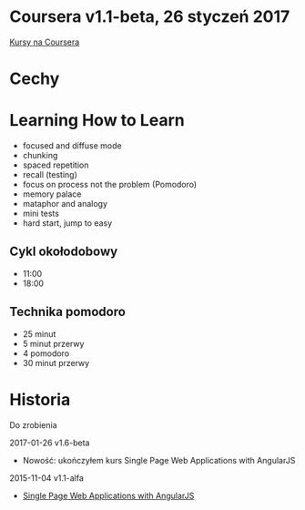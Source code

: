﻿# Coursera v1.1-beta, 26 styczeń 2017
[Kursy na Coursera](https://www.coursera.org/learn/single-page-web-apps-with-angularjs/home)

# Cechy

# Learning How to Learn

* focused and diffuse mode
* chunking
* spaced repetition
* recall (testing)
* focus on process not the problem (Pomodoro)
* memory palace
* mataphor and analogy
* mini tests
* hard start, jump to easy

## Cykl okołodobowy

* 11:00
* 18:00

## Technika pomodoro

* 25 minut
* 5 minut przerwy
* 4 pomodoro
* 30 minut przerwy

# Historia

Do zrobienia

2017-01-26 v1.6-beta

* Nowość: ukończyłem kurs Single Page Web Applications with AngularJS

2015-11-04 v1.1-alfa

* [Single Page Web Applications with AngularJS](https://www.coursera.org/learn/single-page-web-apps-with-angularjs/home)

